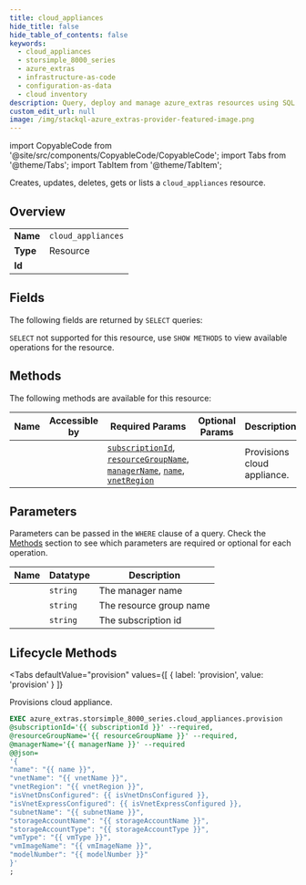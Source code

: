 ```yaml
--- 
title: cloud_appliances
hide_title: false
hide_table_of_contents: false
keywords:
  - cloud_appliances
  - storsimple_8000_series
  - azure_extras
  - infrastructure-as-code
  - configuration-as-data
  - cloud inventory
description: Query, deploy and manage azure_extras resources using SQL
custom_edit_url: null
image: /img/stackql-azure_extras-provider-featured-image.png
---
```


import CopyableCode from '@site/src/components/CopyableCode/CopyableCode';
import Tabs from '@theme/Tabs';
import TabItem from '@theme/TabItem';

Creates, updates, deletes, gets or lists a <code>cloud_appliances</code> resource.

## Overview
<table><tbody>
<tr><td><b>Name</b></td><td><code>cloud_appliances</code></td></tr>
<tr><td><b>Type</b></td><td>Resource</td></tr>
<tr><td><b>Id</b></td><td><CopyableCode code="azure_extras.storsimple_8000_series.cloud_appliances" /></td></tr>
</tbody></table>

## Fields

The following fields are returned by `SELECT` queries:

`SELECT` not supported for this resource, use `SHOW METHODS` to view available operations for the resource.


## Methods

The following methods are available for this resource:

<table>
<thead>
    <tr>
    <th>Name</th>
    <th>Accessible by</th>
    <th>Required Params</th>
    <th>Optional Params</th>
    <th>Description</th>
    </tr>
</thead>
<tbody>
<tr>
    <td><a href="#provision"><CopyableCode code="provision" /></a></td>
    <td><CopyableCode code="exec" /></td>
    <td><a href="#parameter-subscriptionId"><code>subscriptionId</code></a>, <a href="#parameter-resourceGroupName"><code>resourceGroupName</code></a>, <a href="#parameter-managerName"><code>managerName</code></a>, <a href="#parameter-name"><code>name</code></a>, <a href="#parameter-vnetRegion"><code>vnetRegion</code></a></td>
    <td></td>
    <td>Provisions cloud appliance.</td>
</tr>
</tbody>
</table>

## Parameters

Parameters can be passed in the `WHERE` clause of a query. Check the [Methods](#methods) section to see which parameters are required or optional for each operation.

<table>
<thead>
    <tr>
    <th>Name</th>
    <th>Datatype</th>
    <th>Description</th>
    </tr>
</thead>
<tbody>
<tr id="parameter-managerName">
    <td><CopyableCode code="managerName" /></td>
    <td><code>string</code></td>
    <td>The manager name</td>
</tr>
<tr id="parameter-resourceGroupName">
    <td><CopyableCode code="resourceGroupName" /></td>
    <td><code>string</code></td>
    <td>The resource group name</td>
</tr>
<tr id="parameter-subscriptionId">
    <td><CopyableCode code="subscriptionId" /></td>
    <td><code>string</code></td>
    <td>The subscription id</td>
</tr>
</tbody>
</table>

## Lifecycle Methods

<Tabs
    defaultValue="provision"
    values={[
        { label: 'provision', value: 'provision' }
    ]}
>
<TabItem value="provision">

Provisions cloud appliance.

```sql
EXEC azure_extras.storsimple_8000_series.cloud_appliances.provision 
@subscriptionId='{{ subscriptionId }}' --required, 
@resourceGroupName='{{ resourceGroupName }}' --required, 
@managerName='{{ managerName }}' --required 
@@json=
'{
"name": "{{ name }}", 
"vnetName": "{{ vnetName }}", 
"vnetRegion": "{{ vnetRegion }}", 
"isVnetDnsConfigured": {{ isVnetDnsConfigured }}, 
"isVnetExpressConfigured": {{ isVnetExpressConfigured }}, 
"subnetName": "{{ subnetName }}", 
"storageAccountName": "{{ storageAccountName }}", 
"storageAccountType": "{{ storageAccountType }}", 
"vmType": "{{ vmType }}", 
"vmImageName": "{{ vmImageName }}", 
"modelNumber": "{{ modelNumber }}"
}'
;
```
</TabItem>
</Tabs>
